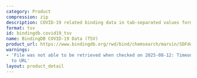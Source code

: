 ```yaml
---
category: Product
compression: zip
description: COVID-19 related binding data in tab-separated values format
format: tsv
id: bindingdb.covid19_tsv
name: BindingDB COVID-19 Data (TSV)
product_url: https://www.bindingdb.org/rwd/bind/chemsearch/marvin/SDFdownload.jsp?download_file=/rwd/bind/downloads/BindingDB_Covid-19_202507_tsv.zip
warnings:
- 'File was not able to be retrieved when checked on 2025-08-12: Timeout connecting
  to URL'
layout: product_detail
---
```

